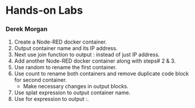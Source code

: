 # Hands-on Labs

### Derek Morgan
1. Create a Node-RED docker container.
2. Output container name and its IP address.
3. Next use join function to output <IP>:<port> instead of just IP address.
4. Add another Node-RED docker container along with steps# 2 & 3. 
5. Use random to rename the first container.
6. Use count to rename both containers and remove duplicate code block for second container.
    - Make necessary changes in output blocks. 
8. Use splat expression to output container name. 
9. Use for expression to output <IP>:<port>. 

